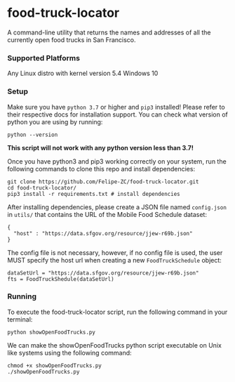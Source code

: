# food-truck-locator
A command-line utility that returns the names and addresses of all the currently open food trucks in San Francisco.

### Supported Platforms
Any Linux distro with kernel version 5.4
Windows 10

### Setup
Make sure you have ```python 3.7```  or higher and ```pip3``` installed!
Please refer to their respective docs for installation support.
You can check what version of python you are using by running:
```
python --version 
```

**This script will not work with any python version less than 3.7!**

Once you have python3 and pip3 working correctly on your system,
run the following commands to clone this repo and install dependencies:
```
git clone https://github.com/Felipe-ZC/food-truck-locator.git
cd food-truck-locator/
pip3 install -r requirements.txt # install dependencies 
```

After installing dependencies, please create a JSON file named ```config.json```
in ```utils/``` that contains the URL of the Mobile Food Schedule dataset:
```
{
  "host" : "https://data.sfgov.org/resource/jjew-r69b.json"
}
```

The config file is not necessary, however, if no config file
is used, the user MUST specify the host url when creating a 
new ```FoodTruckSchedule``` object:

```
dataSetUrl = "https://data.sfgov.org/resource/jjew-r69b.json"
fts = FoodTruckShedule(dataSetUrl)
```

### Running
To execute the food-truck-locator script, run the following command
in your terminal:
```
python showOpenFoodTrucks.py
```

We can make the showOpenFoodTrucks python script executable on Unix
like systems using the following command:
```
chmod +x showOpenFoodTrucks.py
./showOpenFoodTrucks.py 
```
